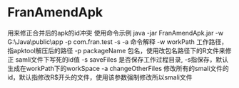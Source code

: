 # FranAmendApk
用来修正合并后的apk的id冲突
使用命令示例
java -jar FranAmendApk.jar -w G:\Java\public\app -p com.fran.test -s -a
命令解释
       -w  workPath     工作路径，指apktool解压后的路径
       -p  packageName  包名，使用改包名路径下的R文件来修正 samli文件下写死的id值
       -s  saveFiles    是否保存工作过程目录, -s指保存，默认生成在workPath下的workSpace
       -a  changeOtherFiles 修改所有的smali文件的id，默认指修改R$开头的文件，使用该参数强制修改所以smali文件
